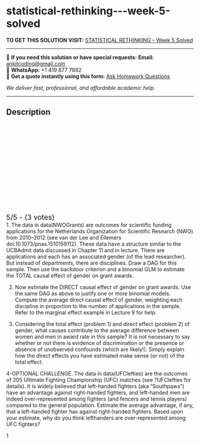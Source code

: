 # statistical-rethinking---week-5-solved
**TO GET THIS SOLUTION VISIT:** [STATISTICAL RETHINKING – Week 5 Solved](https://www.ankitcodinghub.com/product/statistical-rethinking-week-5-solved/)


---

📩 **If you need this solution or have special requests:** **Email:** ankitcoding@gmail.com  
📱 **WhatsApp:** +1 419 877 7882  
📄 **Get a quote instantly using this form:** [Ask Homework Questions](https://www.ankitcodinghub.com/services/ask-homework-questions/)

*We deliver fast, professional, and affordable academic help.*

---

<h2>Description</h2>



<div class="kk-star-ratings kksr-auto kksr-align-center kksr-valign-top" data-payload="{&quot;align&quot;:&quot;center&quot;,&quot;id&quot;:&quot;107666&quot;,&quot;slug&quot;:&quot;default&quot;,&quot;valign&quot;:&quot;top&quot;,&quot;ignore&quot;:&quot;&quot;,&quot;reference&quot;:&quot;auto&quot;,&quot;class&quot;:&quot;&quot;,&quot;count&quot;:&quot;3&quot;,&quot;legendonly&quot;:&quot;&quot;,&quot;readonly&quot;:&quot;&quot;,&quot;score&quot;:&quot;5&quot;,&quot;starsonly&quot;:&quot;&quot;,&quot;best&quot;:&quot;5&quot;,&quot;gap&quot;:&quot;4&quot;,&quot;greet&quot;:&quot;Rate this product&quot;,&quot;legend&quot;:&quot;5\/5 - (3 votes)&quot;,&quot;size&quot;:&quot;24&quot;,&quot;title&quot;:&quot;STATISTICAL RETHINKING - Week 5 Solved&quot;,&quot;width&quot;:&quot;138&quot;,&quot;_legend&quot;:&quot;{score}\/{best} - ({count} {votes})&quot;,&quot;font_factor&quot;:&quot;1.25&quot;}">

<div class="kksr-stars">

<div class="kksr-stars-inactive">
            <div class="kksr-star" data-star="1" style="padding-right: 4px">


<div class="kksr-icon" style="width: 24px; height: 24px;"></div>
        </div>
            <div class="kksr-star" data-star="2" style="padding-right: 4px">


<div class="kksr-icon" style="width: 24px; height: 24px;"></div>
        </div>
            <div class="kksr-star" data-star="3" style="padding-right: 4px">


<div class="kksr-icon" style="width: 24px; height: 24px;"></div>
        </div>
            <div class="kksr-star" data-star="4" style="padding-right: 4px">


<div class="kksr-icon" style="width: 24px; height: 24px;"></div>
        </div>
            <div class="kksr-star" data-star="5" style="padding-right: 4px">


<div class="kksr-icon" style="width: 24px; height: 24px;"></div>
        </div>
    </div>

<div class="kksr-stars-active" style="width: 138px;">
            <div class="kksr-star" style="padding-right: 4px">


<div class="kksr-icon" style="width: 24px; height: 24px;"></div>
        </div>
            <div class="kksr-star" style="padding-right: 4px">


<div class="kksr-icon" style="width: 24px; height: 24px;"></div>
        </div>
            <div class="kksr-star" style="padding-right: 4px">


<div class="kksr-icon" style="width: 24px; height: 24px;"></div>
        </div>
            <div class="kksr-star" style="padding-right: 4px">


<div class="kksr-icon" style="width: 24px; height: 24px;"></div>
        </div>
            <div class="kksr-star" style="padding-right: 4px">


<div class="kksr-icon" style="width: 24px; height: 24px;"></div>
        </div>
    </div>
</div>


<div class="kksr-legend" style="font-size: 19.2px;">
            5/5 - (3 votes)    </div>
    </div>
1. The data in data(NWOGrants) are outcomes for scientific funding applications for the Netherlands Organization for Scientific Research (NWO) from 2010–2012 (see van der Lee and Ellemers doi:10.1073/pnas.1510159112). These data have a structure similar to the UCBAdmit data discussed in Chapter 11 and in lecture. There are applications and each has an associated gender (of the lead researcher). But instead of departments, there are disciplines. Draw a DAG for this sample. Then use the backdoor criterion and a binomial GLM to estimate the TOTAL causal effect of gender on grant awards.

2. Now estimate the DIRECT causal effect of gender on grant awards. Use the same DAG as above to justify one or more binomial models. Compute the average direct causal effect of gender, weighting each discipline in proportion to the number of applications in the sample. Refer to the marginal effect example in Lecture 9 for help.

3. Considering the total effect (problem 1) and direct effect (problem 2) of gender, what causes contribute to the average difference between women and men in award rate in this sample? It is not necessary to say whether or not there is evidence of discrimination or the presence or absence of unobserved confounds (which are likely!). Simply explain how the direct effects you have estimated make sense (or not) of the total effect.

4-OPTIONAL CHALLENGE. The data in data(UFClefties) are the outcomes of 205 Ultimate Fighting Championship (UFC) matches (see ?UFClefties for details). It is widely believed that left-handed fighters (aka “Southpaws”) have an advantage against right-handed fighters, and left-handed men are indeed over-represented among fighters (and fencers and tennis players) compared to the general population. Estimate the average advantage, if any, that a left-handed fighter has against right-handed fighters. Based upon your estimate, why do you think lefthanders are over-represented among UFC fighters?

1
